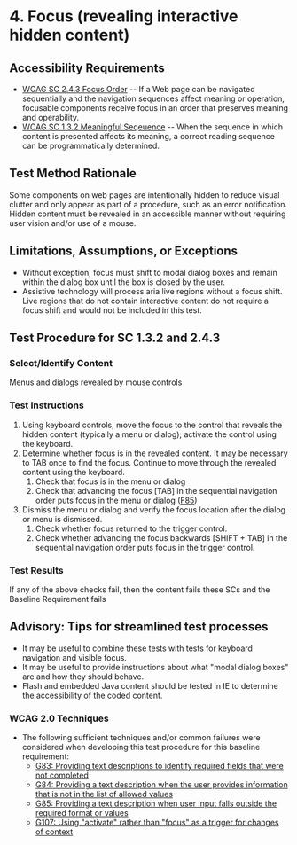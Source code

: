 # 4. Focus (revealing interactive hidden content)

## Accessibility Requirements
* [WCAG SC 2.4.3 Focus Order](https://www.w3.org/TR/UNDERSTANDING-WCAG20/navigation-mechanisms-focus-order.html) -- If a Web page can be navigated sequentially and the navigation sequences affect meaning or operation, focusable components receive focus in an order that preserves meaning and operability.
* [WCAG SC 1.3.2 Meaningful Seqeuence](https://www.w3.org/TR/UNDERSTANDING-WCAG20/content-structure-separation-sequence.html) -- When the sequence in which content is presented affects its meaning, a correct reading sequence can be programmatically determined.

## Test Method Rationale
Some components on web pages are intentionally hidden to reduce visual clutter and only appear as part of a procedure, such as an error notification. Hidden content must be revealed in an accessible manner without requiring user vision and/or use of a mouse.

## Limitations, Assumptions, or Exceptions
* Without exception, focus must shift to modal dialog boxes and remain within the dialog box until the box is closed by the user.
* Assistive technology will process aria live regions without a focus shift. Live regions that do not contain interactive content do not require a focus shift and would not be included in this test.

## Test Procedure for SC 1.3.2 and 2.4.3
### Select/Identify Content
Menus and dialogs revealed by mouse controls

### Test Instructions 
1.	Using keyboard controls, move the focus to the control that reveals the hidden content (typically a menu or dialog); activate the control using the keyboard. 
1. Determine whether focus is in the revealed content. It may be necessary to TAB once to find the focus. Continue to move through the revealed content using the keyboard.
    1. Check that focus is in the menu or dialog
    1. Check that advancing the focus [TAB] in the sequential navigation order puts focus in the menu or dialog ([F85](https://www.w3.org/TR/WCAG20-TECHS/F85.html))
1. Dismiss the menu or dialog and verify the focus location after the dialog or menu is dismissed.
    1. Check whether focus returned to the trigger control.
    1. Check whether advancing the focus backwards [SHIFT + TAB] in the sequential navigation order puts focus in the trigger control.

### Test Results
If any of the above checks fail, then the content fails these SCs and the Baseline Requirement fails

## Advisory: Tips for streamlined test processes
* It may be useful to combine these tests with tests for keyboard navigation and visible focus.
* It may be useful to provide instructions about what "modal dialog boxes" are and how they should behave.
* Flash and embedded Java content should be tested in IE to determine the accessibility of the coded content.

### WCAG 2.0 Techniques
* The following sufficient techniques and/or common failures were considered when developing this test procedure for this baseline requirement:
    * [G83: Providing text descriptions to identify required fields that were not completed](http://www.w3.org/TR/WCAG20-TECHS/G83.html) 
    * [G84: Providing a text description when the user provides information that is not in the list of allowed values](http://www.w3.org/TR/WCAG20-TECHS/G84.html)
    * [G85: Providing a text description when user input falls outside the required format or values](http://www.w3.org/TR/WCAG20-TECHS/G85.html)
    * [G107: Using "activate" rather than "focus" as a trigger for changes of context](http://www.w3.org/TR/WCAG20-TECHS/G107.htmlt)
